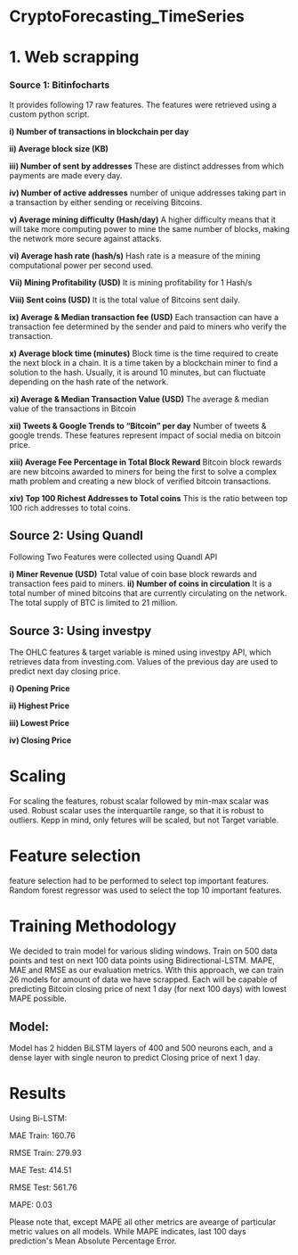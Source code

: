 # CryptoForecasting_TimeSeries

# 1. Web scrapping 

### Source 1: Bitinfocharts 
It provides following 17 raw features. The features were retrieved using a custom python script.

**i) Number of transactions in blockchain per day**


**ii) Average block size (KB)**

**iii) Number of sent by addresses**
These are distinct addresses from which payments are made every day.

**iv) Number of active addresses**
number of unique addresses taking part in a transaction by either sending or receiving Bitcoins.

**v) Average mining difficulty (Hash/day)**
A higher difficulty means that it will take more computing power to mine the same number of blocks, making the network more secure against attacks.

**vi) Average hash rate (hash/s)**
Hash rate is a measure of the mining computational power per second used.

**Vii) Mining Profitability (USD)**
It is mining profitability for 1 Hash/s

**Viii) Sent coins (USD)**
It is the total value of Bitcoins sent daily.

**ix) Average & Median transaction fee (USD)**
Each transaction can have a transaction fee determined by the sender and paid to miners who verify the transaction. 

**x) Average block time (minutes)**
Block time is the time required to create the next block in a chain. It is a time taken by a blockchain miner to find a solution to the hash. Usually, it is around 10 minutes, but can fluctuate depending on the hash rate of the network.

**xi) Average & Median Transaction Value (USD)**
The average & median value of the transactions in Bitcoin

**xii) Tweets & Google Trends to “Bitcoin” per day**
Number of tweets & google trends. These features represent impact of social media on bitcoin price.

**xiii) Average Fee Percentage in Total Block Reward**
Bitcoin block rewards are new bitcoins awarded to miners for being the first to solve a complex math problem and creating a new block of verified bitcoin transactions. 

**xiv) Top 100 Richest Addresses to Total coins**
This is the ratio between top 100 rich addresses to total coins.


## Source 2: Using Quandl
Following Two Features were collected using Quandl API

**i) Miner Revenue (USD)**
Total value of coin base block rewards and transaction fees paid to miners.
**ii) Number of coins in circulation**
It is a total number of mined bitcoins that are currently circulating on the network. The total supply of BTC is limited to 21 million.

## Source 3: Using investpy
The OHLC features & target variable is mined using investpy API, which retrieves data from investing.com. Values of the previous day are used to predict next day closing price.

**i) Opening Price**

**ii) Highest Price**

**iii) Lowest Price**

**iv) Closing Price**

# Scaling

For scaling the features, robust scalar followed by min-max scalar was used. Robust scalar uses the interquartile range, so that it is robust to outliers. Kepp in mind, only fetures will be scaled, but not Target variable.

# Feature selection

feature selection had to be performed to select top important features. Random forest regressor was used to select the top 10 important features.

# Training Methodology

We decided to train model for various sliding windows. Train on 500 data points and test on next 100 data points using Bidirectional-LSTM. MAPE, MAE and RMSE as our evaluation metrics. With this approach, we can train 26 models for amount of data we have scrapped. Each will be capable of predicting Bitcoin closing price of next 1 day (for next 100 days) with lowest MAPE possible. 

## Model:
Model has 2 hidden BiLSTM layers of 400 and 500 neurons each, and a dense layer with single neuron to predict Closing price of next 1 day.

# Results

Using Bi-LSTM:
    
MAE Train: 160.76

RMSE Train: 279.93

MAE Test: 414.51

RMSE Test: 561.76

MAPE: 0.03

Please note that, except MAPE all other metrics are avearge of particular metric values on all models.
While MAPE indicates, last 100 days prediction's Mean Absolute Percentage Error. 
